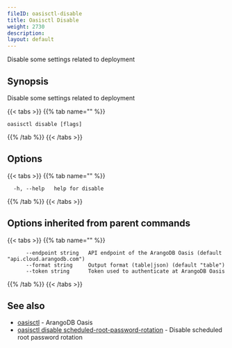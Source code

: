 ```yaml
---
fileID: oasisctl-disable
title: Oasisctl Disable
weight: 2730
description: 
layout: default
---
```

Disable some settings related to deployment

## Synopsis

Disable some settings related to deployment

{{< tabs >}}
{{% tab name="" %}}
```
oasisctl disable [flags]
```
{{% /tab %}}
{{< /tabs >}}

## Options

{{< tabs >}}
{{% tab name="" %}}
```
  -h, --help   help for disable
```
{{% /tab %}}
{{< /tabs >}}

## Options inherited from parent commands

{{< tabs >}}
{{% tab name="" %}}
```
      --endpoint string   API endpoint of the ArangoDB Oasis (default "api.cloud.arangodb.com")
      --format string     Output format (table|json) (default "table")
      --token string      Token used to authenticate at ArangoDB Oasis
```
{{% /tab %}}
{{< /tabs >}}

## See also

* [oasisctl](../oasisctl-options)	 - ArangoDB Oasis
* [oasisctl disable scheduled-root-password-rotation](oasisctl-disable-scheduled-root-password-rotation)	 - Disable scheduled root password rotation

